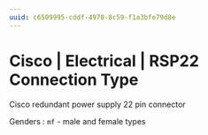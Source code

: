 ```yaml
---
uuid: c6509995-cddf-4970-8c59-f1a3bfe79d8e
---
```

# Cisco | Electrical | RSP22 Connection Type

Cisco redundant power supply 22 pin connector

Genders
: `mf` - male and female types
